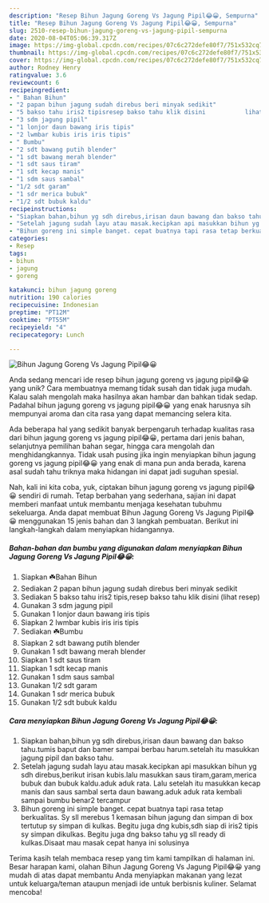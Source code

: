 ```yaml
---
description: "Resep Bihun Jagung Goreng Vs Jagung Pipil😂😀, Sempurna"
title: "Resep Bihun Jagung Goreng Vs Jagung Pipil😂😀, Sempurna"
slug: 2510-resep-bihun-jagung-goreng-vs-jagung-pipil-sempurna
date: 2020-08-04T05:06:39.317Z
image: https://img-global.cpcdn.com/recipes/07c6c272defe80f7/751x532cq70/bihun-jagung-goreng-vs-jagung-pipil😂😀-foto-resep-utama.jpg
thumbnail: https://img-global.cpcdn.com/recipes/07c6c272defe80f7/751x532cq70/bihun-jagung-goreng-vs-jagung-pipil😂😀-foto-resep-utama.jpg
cover: https://img-global.cpcdn.com/recipes/07c6c272defe80f7/751x532cq70/bihun-jagung-goreng-vs-jagung-pipil😂😀-foto-resep-utama.jpg
author: Rodney Henry
ratingvalue: 3.6
reviewcount: 6
recipeingredient:
- " Bahan Bihun"
- "2 papan bihun jagung sudah direbus beri minyak sedikit"
- "5 bakso tahu iris2 tipisresep bakso tahu klik disini           lihat resep"
- "3 sdm jagung pipil"
- "1 lonjor daun bawang iris tipis"
- "2 lwmbar kubis iris iris tipis"
- " Bumbu"
- "2 sdt bawang putih blender"
- "1 sdt bawang merah blender"
- "1 sdt saus tiram"
- "1 sdt kecap manis"
- "1 sdm saus sambal"
- "1/2 sdt garam"
- "1 sdr merica bubuk"
- "1/2 sdt bubuk kaldu"
recipeinstructions:
- "Siapkan bahan,bihun yg sdh direbus,irisan daun bawang dan bakso tahu.tumis baput dan bamer sampai berbau harum.setelah itu masukkan jagung pipil dan bakso tahu."
- "Setelah jagung sudah layu atau masak.kecipkan api masukkan bihun yg sdh direbus,berikut irisan kubis.lalu masukkan saus tiram,garam,merica bubuk dan bubuk kaldu.aduk aduk rata. Lalu setelah itu masukkan kecap manis dan saus sambal serta daun bawang.aduk aduk rata kembali sampai bumbu benar2 tercampur"
- "Bihun goreng ini simple banget. cepat buatnya tapi rasa tetap berkualitas. Sy sll merebus 1 kemasan bihun jagung dan simpan di box tertutup sy simpan di kulkas. Begitu juga dng kubis,sdh siap di iris2 tipis sy simpan dikulkas. Begitu juga dng bakso tahu yg sll ready di kulkas.Disaat mau masak cepat hanya ini solusinya"
categories:
- Resep
tags:
- bihun
- jagung
- goreng

katakunci: bihun jagung goreng 
nutrition: 190 calories
recipecuisine: Indonesian
preptime: "PT12M"
cooktime: "PT55M"
recipeyield: "4"
recipecategory: Lunch

---
```



![Bihun Jagung Goreng Vs Jagung Pipil😂😀](https://img-global.cpcdn.com/recipes/07c6c272defe80f7/751x532cq70/bihun-jagung-goreng-vs-jagung-pipil😂😀-foto-resep-utama.jpg)

Anda sedang mencari ide resep bihun jagung goreng vs jagung pipil😂😀 yang unik? Cara membuatnya memang tidak susah dan tidak juga mudah. Kalau salah mengolah maka hasilnya akan hambar dan bahkan tidak sedap. Padahal bihun jagung goreng vs jagung pipil😂😀 yang enak harusnya sih mempunyai aroma dan cita rasa yang dapat memancing selera kita.

Ada beberapa hal yang sedikit banyak berpengaruh terhadap kualitas rasa dari bihun jagung goreng vs jagung pipil😂😀, pertama dari jenis bahan, selanjutnya pemilihan bahan segar, hingga cara mengolah dan menghidangkannya. Tidak usah pusing jika ingin menyiapkan bihun jagung goreng vs jagung pipil😂😀 yang enak di mana pun anda berada, karena asal sudah tahu triknya maka hidangan ini dapat jadi suguhan spesial.




Nah, kali ini kita coba, yuk, ciptakan bihun jagung goreng vs jagung pipil😂😀 sendiri di rumah. Tetap berbahan yang sederhana, sajian ini dapat memberi manfaat untuk membantu menjaga kesehatan tubuhmu sekeluarga. Anda dapat membuat Bihun Jagung Goreng Vs Jagung Pipil😂😀 menggunakan 15 jenis bahan dan 3 langkah pembuatan. Berikut ini langkah-langkah dalam menyiapkan hidangannya.

<!--inarticleads1-->

##### Bahan-bahan dan bumbu yang digunakan dalam menyiapkan Bihun Jagung Goreng Vs Jagung Pipil😂😀:

1. Siapkan  ☘️Bahan Bihun
1. Sediakan 2 papan bihun jagung sudah direbus beri minyak sedikit
1. Sediakan 5 bakso tahu iris2 tipis,resep bakso tahu klik disini           (lihat resep)
1. Gunakan 3 sdm jagung pipil
1. Gunakan 1 lonjor daun bawang iris tipis
1. Siapkan 2 lwmbar kubis iris iris tipis
1. Sediakan  ☘️Bumbu
1. Siapkan 2 sdt bawang putih blender
1. Gunakan 1 sdt bawang merah blender
1. Siapkan 1 sdt saus tiram
1. Siapkan 1 sdt kecap manis
1. Gunakan 1 sdm saus sambal
1. Gunakan 1/2 sdt garam
1. Gunakan 1 sdr merica bubuk
1. Gunakan 1/2 sdt bubuk kaldu




<!--inarticleads2-->

##### Cara menyiapkan Bihun Jagung Goreng Vs Jagung Pipil😂😀:

1. Siapkan bahan,bihun yg sdh direbus,irisan daun bawang dan bakso tahu.tumis baput dan bamer sampai berbau harum.setelah itu masukkan jagung pipil dan bakso tahu.
1. Setelah jagung sudah layu atau masak.kecipkan api masukkan bihun yg sdh direbus,berikut irisan kubis.lalu masukkan saus tiram,garam,merica bubuk dan bubuk kaldu.aduk aduk rata. Lalu setelah itu masukkan kecap manis dan saus sambal serta daun bawang.aduk aduk rata kembali sampai bumbu benar2 tercampur
1. Bihun goreng ini simple banget. cepat buatnya tapi rasa tetap berkualitas. Sy sll merebus 1 kemasan bihun jagung dan simpan di box tertutup sy simpan di kulkas. Begitu juga dng kubis,sdh siap di iris2 tipis sy simpan dikulkas. Begitu juga dng bakso tahu yg sll ready di kulkas.Disaat mau masak cepat hanya ini solusinya




Terima kasih telah membaca resep yang tim kami tampilkan di halaman ini. Besar harapan kami, olahan Bihun Jagung Goreng Vs Jagung Pipil😂😀 yang mudah di atas dapat membantu Anda menyiapkan makanan yang lezat untuk keluarga/teman ataupun menjadi ide untuk berbisnis kuliner. Selamat mencoba!
